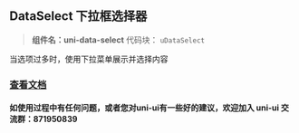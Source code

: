## DataSelect 下拉框选择器

> **组件名：uni-data-select**
> 代码块： `uDataSelect`

当选项过多时，使用下拉菜单展示并选择内容

### [查看文档](https://uniapp.dcloud.io/component/uniui/uni-data-select)

#### 如使用过程中有任何问题，或者您对uni-ui有一些好的建议，欢迎加入 uni-ui 交流群：871950839 

